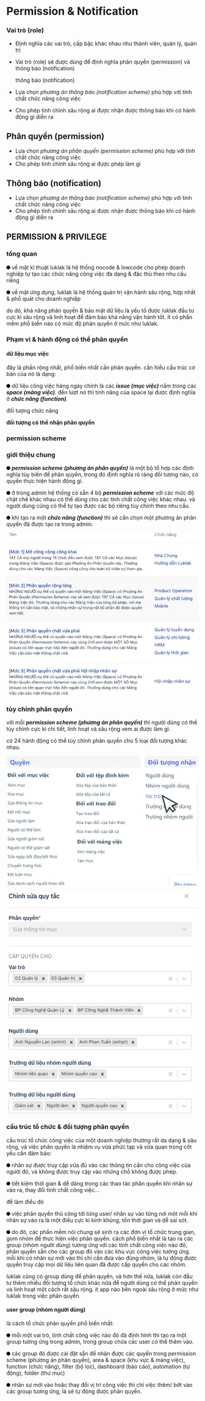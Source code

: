 # Permission & Notification

### Vai trò (role)

* Định nghĩa các vai trò, cấp bậc khác nhau như thành viên, quản lý, quản trị
*   Vai trò (role) sẽ được dùng để định nghĩa phân quyền (permission) và thông báo (notification)

    thông báo (notification)
* Lựa chọn _phương án thông báo (notification scheme)_ phù hợp với tính chất chức năng công việc
* Cho phép tinh chỉnh sâu rộng ai được nhận được thông báo khi có hành động gì diễn ra

## Phân quyền (permission)

* Lựa chọn _phương án phân quyền (permission scheme)_ phù hợp với tính chất chức năng công việc
* Cho phép tinh chỉnh sâu rộng ai được phép làm gì

## Thông báo (notification)

* Lựa chọn _phương án thông báo (notification scheme)_ phù hợp với tính chất chức năng công việc
* Cho phép tinh chỉnh sâu rộng ai được nhận được thông báo khi có hành động gì diễn ra

## PERMISSION & PRIVILEGE

### tổng quan

![](<../../.gitbook/assets/0 (3).png>) về mặt kĩ thuật luklak là hệ thống nocode & lowcode cho phép doanh nghiệp tự tạo các chức năng công việc đa dạng & đặc thù theo nhu cầu riêng

![](<../../.gitbook/assets/1 (2).png>) về mặt ứng dụng, luklak là hệ thống quản trị vận hành sâu rộng, hợp nhất & phổ quát cho doanh nghiệp

do dó, khả năng phân quyền & bảo mật dữ liệu là yếu tố được luklak đầu tư cực kì sâu rộng và linh hoạt để đảm bảo khả năng vận hành tốt. ít có phần mềm phổ biến nào có mức độ phân quyền ở mức như luklak.

### Phạm vi & hành động có thể phân quyền

#### dữ liệu mục việc

đây là phần rộng nhất, phổ biến nhất cần phân quyền. cần hiểu cấu trúc cơ bản của nó là dạng:

![](<../../.gitbook/assets/2 (1).png>) dữ liệu công việc hàng ngày chính là các _**issue (mục việc)**_ nằm trong các _**space (mảng việc)**_. đến lượt nó thì tính năng của space lại được định nghĩa ở _**chức năng (function)**_.

đối tượng chức năng

**đối tượng có thể nhận phân quyền**

### permission scheme

### giới thiệu chung

![](<../../.gitbook/assets/3 (3).png>) _**permission scheme (phương án phân quyền)**_ là một bộ tổ hợp các định nghĩa tùy biến để phân quyền, trong đó định nghĩa rõ ràng đối tượng nào, có quyền thực hiện hành động gì.

![](<../../.gitbook/assets/4 (2).png>) ở trong admin hệ thống có sẵn 4 bộ _**permission scheme**_ với các mức độ chặt chẽ khác nhau có thể dùng cho các tính chất công việc khác nhau. và người dùng cũng có thể tự tạo được các bộ riêng tùy chỉnh theo nhu cầu.

![](<../../.gitbook/assets/5 (3).png>) khi tạo ra một _**chức năng (function)**_ thì sẽ cần chọn một phương án phân quyền đã được tạo ra trong admin.

![](../../.gitbook/assets/6.jpeg)

### tùy chỉnh phân quyền

với mỗi _**permission scheme (phương án phân quyền)**_ thì người dùng có thể tùy chỉnh cực kì chi tiết, linh hoạt và sâu rộng xem ai được làm gì.

có 24 hành động có thể tùy chỉnh phân quyền cho 5 loại đối tượng khác nhau.

![](<../../.gitbook/assets/7 (2).jpeg>)

![](<../../.gitbook/assets/8 (1).jpeg>)

### cấu trúc tổ chức & đối tượng phân quyền

cấu trúc tổ chức công việc của một doanh nghiệp thường rất da dạng & sâu rộng, và việc phân quyền là nhiệm vụ vừa phức tạp và vừa quan trọng cốt yếu cần đảm bảo:

![](<../../.gitbook/assets/9 (2).png>) nhân sự được truy cập vừa đủ vào các thông tin cần cho công việc của người đó, và không được truy cập vào những chỗ không được phép.

![](<../../.gitbook/assets/10 (1).png>) tiết kiệm thời gian & dễ dàng trong các thao tác phân quyền khi nhân sự vào ra, thay đổi tính chất công việc…

để làm điều đó

![](<../../.gitbook/assets/11 (1).png>) việc phân quyền thủ công tới từng user/ nhân sự vào từng nơi một mỗi khi nhân sự vào ra là một điều cực kì kinh khủng, tốn thời gian và dễ sai sót.

![](<../../.gitbook/assets/12 (1).png>) do đó, các phần mềm nói chung sẽ sinh ra các đơn vị tổ chức trung gian, gom nhóm để thực hiện việc phân quyền. cách phổ biến nhất là tạo ra các group (nhóm người dùng) tương ứng với các tính chất công việc nào đó, phân quyền sẵn cho các group đó vào các khu vực công việc tương ứng. mỗi khi có nhân sự mới vào thì chỉ cần đưa vào đúng nhóm, là tự động được quyền truy cập mọi dữ liệu liên quan đã được cấp quyền cho các nhóm.

luklak cũng có group dùng để phân quyền, và hơn thế nữa, luklak còn đầu tư thêm nhiều đối tượng tổ chức khác nữa để người dùng có thể phân quyền và linh hoạt một cách rất sâu rộng. ít app nào bên ngoài sâu rộng ở mức như luklak trong việc phân quyền.

#### user group (nhóm người dùng)

là cách tổ chức phân quyền phổ biến nhất:

![](<../../.gitbook/assets/13 (2).png>) mỗi một vai trò, tính chất công việc nào đó đã định hình thì tạo ra một group tương ứng trong admin, trong group chứa các user có thể thêm vào.

![](<../../.gitbook/assets/14 (1).png>) các group đó được cài đặt sẵn để nhận được các quyền trong permission scheme (phương án phân quyền), area & space (khu vực & mảng việc), function (chức năng), filter (bộ lọc), dashboard (báo cáo), automation (tự động), folder (thư mục)

![](<../../.gitbook/assets/15 (1).png>) nhân sự mới vào hoặc thay đổi vị trí công việc thì chỉ việc thêm/ bớt vào các group tương ứng, là sẽ tự động được phân quyền.
